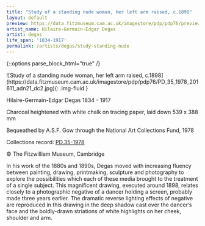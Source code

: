 ```yaml
---
title: "Study of a standing nude woman, her left arm raised, c.1898"
layout: default
preview: https://data.fitzmuseum.cam.ac.uk/imagestore/pdp/pdp76/preview_PD_35_1978_201611_adn21_dc2.jpg
artist_name: Hilaire-Germain-Edgar Degas
artist: degas
life_span: '1834-1917'
permalink: /artists/degas/study-standing-nude
---
```

{::options parse_block_html="true" /}
<div class="text-center">
![Study of a standing nude woman, her left arm raised, c.1898](https://data.fitzmuseum.cam.ac.uk/imagestore/pdp/pdp76/PD_35_1978_201611_adn21_dc2.jpg){: .img-fluid }
</div>

Hilaire-Germain-Edgar Degas 1834 - 1917

Charcoal heightened with white chalk on tracing paper, laid down
539 x 388 mm

Bequeathed by A.S.F. Gow through the National Art Collections Fund, 1978

Collections record: [PD.35-1978](https://data.fitzmuseum.cam.ac.uk/id/object/6296)

© The Fitzwilliam Museum, Cambridge

In his work of the 1880s and 1890s, Degas moved with increasing fluency between painting, drawing, printmaking, sculpture and photography to explore the possibilities which each of these media brought to the treatment of a single subject.
This magnificent drawing, executed around 1898, relates closely to a photographic negative of a dancer holding a screen, probably made three years earlier. The dramatic reverse lighting effects of negative are reproduced in this drawing in the deep shadow cast over the dancer’s face and the boldly-drawn striations of white highlights on her cheek, shoulder and arm.

